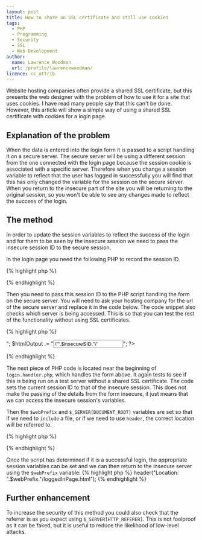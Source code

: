 ```yaml
---
layout: post
title: How to share an SSL certificate and still use cookies
tags:
  - PHP
  - Programming
  - Security
  - SSL
  - Web Development
author:
  name: Lawrence Woodman
  url: /profile/lawrencewoodman/
licence: cc_attrib
---
```

Website hosting companies often provide a shared SSL certificate, but this presents the web designer with the problem of how to use it for a site that uses cookies.  I have read many people say that this can't be done.  However, this article will show a simple way of using a shared SSL certificate with cookies for a login page.


## Explanation of the problem
When the data is entered into the login form it is passed to a script handling it on a secure server.  The secure server will be using a different session from the one connected with the login page because the session cookie is associated with a specific server.  Therefore when you change a session variable to reflect that the user has logged in successfully you will find that this has only changed the variable for the session on the secure server.  When you return to the insecure part of the site you will be returning to the original session, so you won't be able to see any changes made to reflect the success of the login.

## The method
In order to update the session variables to reflect the success of the login and for them to be seen by the insecure session we need to pass the insecure session ID to the secure session.  

In the login page you need the following PHP to record the session ID.

{% highlight php %}
<?php
session_start();

//------------------------------------------------
// Record the session id so that it can be passed
// and used in the secure session
//------------------------------------------------
if( SID == "" )
  $insecureSID = $_REQUEST[PHPSESSID];
else
  $insecureSID = session_id();
?>
{% endhighlight %}

Then you need to pass this session ID to the PHP script handling the form on the secure server.  You will need to ask your hosting company for the url of the secure server and replace it in the code below.  The code snippet also checks which server is being accessed.  This is so that you can test the rest of the functionality without using SSL certificates.

{% highlight php %}
<?php
// Put the address of your test server here
$testServer = "127.0.0.1";
// Put the address of your secure server here and the root of the website
$secureServerPrefix = "https://secure.server.net/~myaccount/mywebsite.com";

// If not logged into test server
if( $_SERVER[SERVER_ADDR] != $testServer )  
  $serverPrefix = $secureServerPrefix;

$htmlOutput .= "<form method=\"post\" action=\"".$serverPrefix/login.handler.php."\">";

$htmlOutput .= "<input type=\"hidden\" name=\"insecureSID\" value=\"".$insecureSID."\">"; 
?>
{% endhighlight %}

The next piece of PHP code is located near the beginning of `login.handler.php`, which handles the form above.  It again tests to see if this is being run on a test server without a shared SSL certificate.  The code sets the current session ID to that of the insecure session.  This does not make the passing of the details from the form insecure, it just means that we can access the insecure session's variables.

Then the `$webPrefix` and `$_SERVER[DOCUMENT_ROOT]` variables are set so that if we need to `include` a file, or if we need to use `header`, the correct location will be referred to.

{% highlight php %}
<?php
// Put the address of your test server here
$testServer = "127.0.0.1";  

// If not logged into the test server
if( $_SERVER[SERVER_ADDR] != $testServer ) {

  // Use the normal connection session not the secure server session
  if( isset($_POST[insecureSID]) ){
    session_id($_POST[insecureSID]);
  } 

  //--------------------------------------
  // Point everything to the right places
  //--------------------------------------

  // Set this to the address of your website
  $webPrefix = "http://mywebsite.com";   

  // Set this the location on hosting companies server where your website resides
  $_SERVER[DOCUMENT_ROOT] = "/home/myaccount/www/mywebsite.com";
}

session_start();
?>
{% endhighlight %}

Once the script has determined if it is a successful login, the appropriate session variables can be set and we can then return to the insecure server using the `$webPrefix` variable:
{% highlight php %}
header("Location: ".$webPrefix."/loggedInPage.html");
{% endhighlight %}

## Further enhancement
To increase the security of this method you could also check that the referrer is as you expect using `$_SERVER[HTTP_REFERER]`.  This is not foolproof as it can be faked, but it is useful to reduce the likelihood of low-level attacks. 

